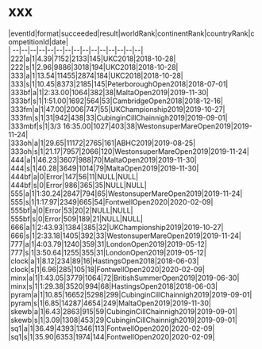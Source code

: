 # xxx


|eventId|format|succeeded|result|worldRank|continentRank|countryRank|competitionId|date|  
|	--|--|--|--|--|--|--|--|--|--|--|--|--|--|--|  
|222|a|1|4.39|7152|2133|145|UKC2018|2018-10-28|  
|222|s|1|2.96|9886|3018|194|UKC2018|2018-10-28|  
|333|a|1|13.54|11455|2874|184|UKC2018|2018-10-28|  
|333|s|1|10.45|8373|2185|145|PeterboroughOpen2018|2018-07-01|  
|333bf|a|1|2:33.00|1064|382|38|MaltaOpen2019|2019-11-30|  
|333bf|s|1|1:51.00|1692|564|53|CambridgeOpen2018|2018-12-16|  
|333fm|a|1|47.00|2006|747|55|UKChampionship2019|2019-10-27|  
|333fm|s|1|31|942|438|33|CubinginCillChainnigh2019|2019-09-01|  
|333mbf|s|1|3/3 16:35.00|1027|403|38|WestonsuperMareOpen2019|2019-11-24|  
|333oh|a|1|29.65|11172|2765|161|ABHC2019|2019-08-25|  
|333oh|s|1|21.17|7957|2066|120|WestonsuperMareOpen2019|2019-11-24|  
|444|a|1|46.23|3607|988|70|MaltaOpen2019|2019-11-30|  
|444|s|1|40.28|3649|1014|79|MaltaOpen2019|2019-11-30|  
|444bf|a|0|Error|147|56|11|NULL|NULL|  
|444bf|s|0|Error|986|365|35|NULL|NULL|  
|555|a|1|1:30.24|2847|794|65|WestonsuperMareOpen2019|2019-11-24|  
|555|s|1|1:17.97|2349|665|54|FontwellOpen2020|2020-02-09|  
|555bf|a|0|Error|53|20|2|NULL|NULL|  
|555bf|s|0|Error|509|189|21|NULL|NULL|  
|666|a|1|2:43.93|1384|385|32|UKChampionship2019|2019-10-27|  
|666|s|1|2:33.18|1405|392|33|WestonsuperMareOpen2019|2019-11-24|  
|777|a|1|4:03.79|1240|359|31|LondonOpen2019|2019-05-12|  
|777|s|1|3:50.64|1255|355|31|LondonOpen2019|2019-05-12|  
|clock|a|1|8.12|234|89|16|HastingsOpen2018|2018-06-03|  
|clock|s|1|6.96|285|105|18|FontwellOpen2020|2020-02-09|  
|minx|a|1|1:43.05|3779|1064|72|BritishSummerOpen2019|2019-06-30|  
|minx|s|1|1:29.38|3520|994|68|HastingsOpen2018|2018-06-03|  
|pyram|a|1|10.85|16652|5298|299|CubinginCillChainnigh2019|2019-09-01|  
|pyram|s|1|6.85|14287|4654|249|MaltaOpen2019|2019-11-30|  
|skewb|a|1|6.43|2863|915|59|CubinginCillChainnigh2019|2019-09-01|  
|skewb|s|1|3.09|1308|453|29|CubinginCillChainnigh2019|2019-09-01|  
|sq1|a|1|36.49|4393|1346|113|FontwellOpen2020|2020-02-09|  
|sq1|s|1|35.90|6353|1974|144|FontwellOpen2020|2020-02-09|  
